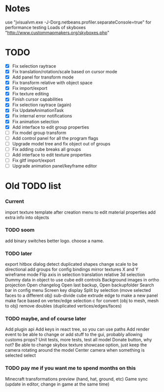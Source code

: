# Notes
use "jvisualvm.exe -J-Dorg.netbeans.profiler.separateConsole=true" for performance testing
Loads of skyboxes "http://www.custommapmakers.org/skyboxes.php"

# TODO
- [x] Fix selection raytrace
- [x] Fix translation/rotation/scale based on cursor mode
- [x] Add panel for transform mode
- [x] Fix transform relative with object space
- [x] Fix import/export
- [x] Fix texture editing
- [x] Finish cursor capabilities
- [x] Fix selection raytrace (again)
- [x] Fix UpdateAnimationTask
- [x] Fix internal error notifications
- [x] Fix animation selection
- [x] Add interface to edit group properties
- [ ] Fix model group transform
- [ ] Add control panel for all the program flags
- [ ] Upgrade model tree and fix object out of groups
- [ ] Fix adding cube breaks all groups
- [ ] Add interface to edit texture properties
- [ ] Fix gltf import/export
- [ ] Upgrade animation panel/keyframe editor

# Old TODO list

### Current
import texture template after creation
menu to edit material properties
add extra info into objects

### TODO soom
add binary switches
better logo.
choose a name.

### TODO later
export hitbox dialog
detect duplicated shapes
change scale to be directional
add groups for config bindings
mirror textures X and Y
wireframe mode
Flip axis in selection
translation relative
3d selection
Dummy data in object to use cube edit controls
Background images in ortho projection
Open changelog
Open last backup, Open backupfolder
Search bar in config menu
Screen key display
Split by selection (move selected faces to a different obj)
sub-divide cube
extrude edge to make a new panel
make face based on vertex/edge selection
c for convert (obj to mesh, mesh to obj)
remove doubles (duplicated vertices/edges/faces)

### TODO maybe, and of course later
Add plugin api
Add keys in react tree, so you can use paths
Add render event to be able to change or add stuff to the gui, probably allowing customs props?
Unit tests, more tests, test all model
Donate button, why not?
Be able to change skybox texture
showcase option, just keep the camera rotating around the model
Center camera when something is selected select

### TODO pay me if you want me to spend months on this
Minecraft transformations preview (hand, hat, ground, etc)
Game sync (update in editor, change in game at the same time)
